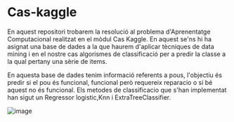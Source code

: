 # Cas-kaggle

En aquest repositori trobarem la resolució al problema d'Aprenentatge Computacional realitzat en el mòdul Cas Kaggle. En aquest se'ns hi ha asignat una base de dades a la que haurem d'aplicar tècniques de data mining i en el nostre cas algorismes de classificació per a predir la classe a la qual pertany una sèrie de items.

En aquesta base de dades tenim informació referents a pous, l'objectiu és predir si el pou és funcional, funcional però requereix reparacio o si bé aquest no és funcional.
Els metodes de classificacio que s'han implementat han sigut un Regressor logistic,Knn i ExtraTreeClassifier.
 
 
![image](https://user-images.githubusercontent.com/65337879/145729159-5e417a6e-595e-42f1-a1c1-65587c1d9477.png)
